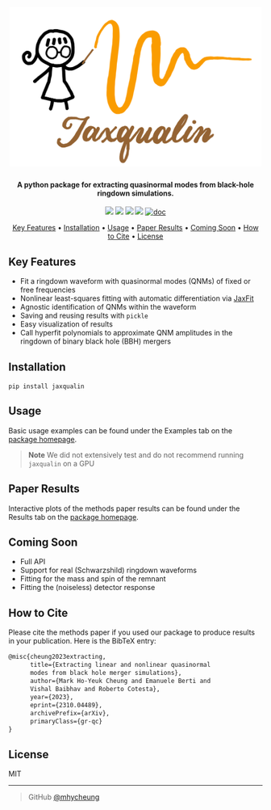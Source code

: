 <h1 align="center">
    <img src="docs/jaxqualin_logo.png" alt="jaxqualin" width="500">
</h1>

<h4 align="center"> A python package for extracting quasinormal modes from black-hole ringdown simulations.</h4>

<p align="center">
    <a href = "https://arxiv.org/abs/2310.04489"><img src="https://img.shields.io/badge/arXiv-2310.04489-b31b1b.svg"></a>
    <a href="https://badge.fury.io/py/jaxqualin"><img src="https://badge.fury.io/py/jaxqualin.svg"></a>
    <a href="https://github.com/mhycheung/jaxqualin/actions/workflows/pytest.yml"><img src="https://github.com/mhycheung/jaxqualin/actions/workflows/pytest.yml/badge.svg"></a>
    <a href="https://github.com/mhycheung/jaxqualin/blob/main/LICENSE"><img src="https://img.shields.io/badge/license-MIT-blue.svg"></a>
    <a href="https://mhycheung.github.io/jaxqualin/"><img src="https://badgen.net/badge/Read/the doc/blue" alt="doc"/>
</a>
</p>

<p align="center">
  <a href="#key-features">Key Features</a> •
  <a href="#installation">Installation</a> •
  <a href="#usage">Usage</a> •
  <a href="#paper-results">Paper Results</a> •
  <a href="#coming-soon">Coming Soon</a> •
  <a href="#how-to-cite">How to Cite</a> •
  <a href="#license">License</a> 
</p>

## Key Features

* Fit a ringdown waveform with quasinormal modes (QNMs) of fixed or free frequencies
* Nonlinear least-squares fitting with automatic differentiation via <a href="https://github.com/Dipolar-Quantum-Gases/jaxfit">JaxFit</a>
* Agnostic identification of QNMs within the waveform
* Saving and reusing results with `pickle`
* Easy visualization of results
* Call hyperfit polynomials to approximate QNM amplitudes in the ringdown of binary black hole (BBH) mergers

## Installation

```shell
pip install jaxqualin
```

## Usage

Basic usage examples can be found under the Examples tab on the <a href="https://mhycheung.github.io/jaxqualin/">package homepage</a>.

> **Note**
> We did not extensively test and do not recommend running `jaxqualin` on a GPU

## Paper Results

Interactive plots of the methods paper results can be found under the Results tab on the <a href="https://mhycheung.github.io/jaxqualin/">package homepage</a>.

## Coming Soon

* Full API
* Support for real (Schwarzshild) ringdown waveforms
* Fitting for the mass and spin of the remnant
* Fitting the (noiseless) detector response 

## How to Cite
Please cite the methods paper if you used our package to produce results in your publication.
Here is the BibTeX entry:
```
@misc{cheung2023extracting,
      title={Extracting linear and nonlinear quasinormal
      modes from black hole merger simulations}, 
      author={Mark Ho-Yeuk Cheung and Emanuele Berti and 
      Vishal Baibhav and Roberto Cotesta},
      year={2023},
      eprint={2310.04489},
      archivePrefix={arXiv},
      primaryClass={gr-qc}
}
```

## License

MIT

---

> GitHub [@mhycheung](https://github.com/mhycheung)